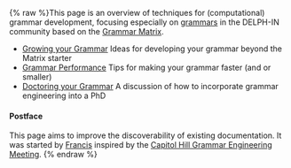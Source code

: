 {% raw %}This page is an overview of techniques for (computational) grammar
development, focusing especially on [grammars](https://blog.inductorsoftware.com/docsproto/garage/GrammarCatalogue) in the
DELPH-IN community based on the [Grammar Matrix](https://blog.inductorsoftware.com/docsproto/matrix/MatrixTop).

- [Growing your Grammar](https://blog.inductorsoftware.com/docsproto/summits/CapitolHillSmall2Large) Ideas for developing
your grammar beyond the Matrix starter
- [Grammar Performance](https://blog.inductorsoftware.com/docsproto/tools/GrammarPerformance) Tips for making your
grammar faster (and or smaller)
- [Doctoring your Grammar](https://blog.inductorsoftware.com/docsproto/summits/CapitolHillPhDDesign) A discussion of how
to incorporate grammar engineering into a PhD

#### Postface

This page aims to improve the discoverability of existing documentation.
It was started by [Francis](https://blog.inductorsoftware.com/docsproto/tools/FrancisBond) inspired by the [Capitol Hill
Grammar Engineering Meeting](https://blog.inductorsoftware.com/docsproto/summits/CapitolHillTop).
<update date omitted for speed>{% endraw %}